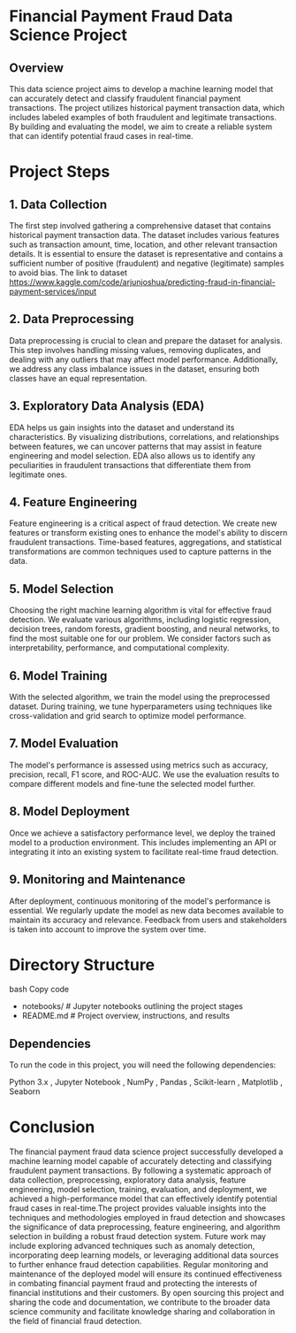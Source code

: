 # Financial Payment Fraud Data Science Project
## Overview
This data science project aims to develop a machine learning model that can accurately detect and classify fraudulent financial payment transactions. The project utilizes historical payment transaction data, which includes labeled examples of both fraudulent and legitimate transactions. By building and evaluating the model, we aim to create a reliable system that can identify potential fraud cases in real-time.

# Project Steps
## 1. Data Collection
The first step involved gathering a comprehensive dataset that contains historical payment transaction data. The dataset includes various features such as transaction amount, time, location, and other relevant transaction details. It is essential to ensure the dataset is representative and contains a sufficient number of positive (fraudulent) and negative (legitimate) samples to avoid bias. The link to dataset https://www.kaggle.com/code/arjunjoshua/predicting-fraud-in-financial-payment-services/input

## 2. Data Preprocessing
Data preprocessing is crucial to clean and prepare the dataset for analysis. This step involves handling missing values, removing duplicates, and dealing with any outliers that may affect model performance. Additionally, we address any class imbalance issues in the dataset, ensuring both classes have an equal representation.

## 3. Exploratory Data Analysis (EDA)
EDA helps us gain insights into the dataset and understand its characteristics. By visualizing distributions, correlations, and relationships between features, we can uncover patterns that may assist in feature engineering and model selection. EDA also allows us to identify any peculiarities in fraudulent transactions that differentiate them from legitimate ones.

## 4. Feature Engineering
Feature engineering is a critical aspect of fraud detection. We create new features or transform existing ones to enhance the model's ability to discern fraudulent transactions. Time-based features, aggregations, and statistical transformations are common techniques used to capture patterns in the data.

## 5. Model Selection
Choosing the right machine learning algorithm is vital for effective fraud detection. We evaluate various algorithms, including logistic regression, decision trees, random forests, gradient boosting, and neural networks, to find the most suitable one for our problem. We consider factors such as interpretability, performance, and computational complexity.

## 6. Model Training
With the selected algorithm, we train the model using the preprocessed dataset. During training, we tune hyperparameters using techniques like cross-validation and grid search to optimize model performance.

## 7. Model Evaluation
The model's performance is assessed using metrics such as accuracy, precision, recall, F1 score, and ROC-AUC. We use the evaluation results to compare different models and fine-tune the selected model further.

## 8. Model Deployment
Once we achieve a satisfactory performance level, we deploy the trained model to a production environment. This includes implementing an API or integrating it into an existing system to facilitate real-time fraud detection.

## 9. Monitoring and Maintenance
After deployment, continuous monitoring of the model's performance is essential. We regularly update the model as new data becomes available to maintain its accuracy and relevance. Feedback from users and stakeholders is taken into account to improve the system over time.

# Directory Structure
bash
Copy code
- notebooks/        # Jupyter notebooks outlining the project stages
- README.md         # Project overview, instructions, and results

## Dependencies
To run the code in this project, you will need the following dependencies:

Python 3.x ,
Jupyter Notebook ,
NumPy ,
Pandas ,
Scikit-learn ,
Matplotlib ,
Seaborn

# Conclusion
The financial payment fraud data science project successfully developed a machine learning model capable of accurately detecting and classifying fraudulent payment transactions. By following a systematic approach of data collection, preprocessing, exploratory data analysis, feature engineering, model selection, training, evaluation, and deployment, we achieved a high-performance model that can effectively identify potential fraud cases in real-time.The project provides valuable insights into the techniques and methodologies employed in fraud detection and showcases the significance of data preprocessing, feature engineering, and algorithm selection in building a robust fraud detection system.
Future work may include exploring advanced techniques such as anomaly detection, incorporating deep learning models, or leveraging additional data sources to further enhance fraud detection capabilities. Regular monitoring and maintenance of the deployed model will ensure its continued effectiveness in combating financial payment fraud and protecting the interests of financial institutions and their customers.
By open sourcing this project and sharing the code and documentation, we contribute to the broader data science community and facilitate knowledge sharing and collaboration in the field of financial fraud detection.
